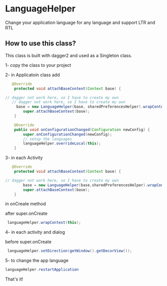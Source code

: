 # LanguageHelper

Change your application language for any language and support LTR and RTL





## How to use this class?

This class is built with dagger2 and used as a Singleton class.

1- copy the class to your project

2- in Applicatoin class add
```java
   @Override
    protected void attachBaseContext(Context base) {

// dagger not work here, so I have to create my own
   // dagger not work here, so I have to create my own
     base = new LanguageHelper(base, sharedPreferencesHelper).wrapContext(base);
        super.attachBaseContext(base);
    }

    @Override
    public void onConfigurationChanged(Configuration newConfig) {
        super.onConfigurationChanged(newConfig);
        // setup the languages
        languageHelper.overrideLocal(this);
    }

```

3- in each Activity

```java
   @Override
    protected void attachBaseContext(Context base) {

// dagger not work here, so I have to create my own
        base = new LanguageHelper(base,sharedPreferencesHelper).wrapContext(base);
        super.attachBaseContext(base);
    }


```
in onCreate method 

after super.onCreate

```java   
 languageHelper.wrapContext(this);

```

4- in each activity and dialog

before super.onCreate
```java     
 languageHelper.setDirection(getWindow().getDecorView());
```
5- to change the app language

```java 
languageHelper.restartApplication
```

That's it!

